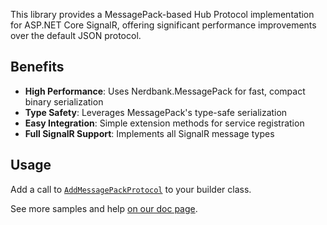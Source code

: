This library provides a MessagePack-based Hub Protocol implementation for ASP.NET Core SignalR, offering significant performance improvements over the default JSON protocol.

## Benefits

- **High Performance**: Uses Nerdbank.MessagePack for fast, compact binary serialization
- **Type Safety**: Leverages MessagePack's type-safe serialization
- **Easy Integration**: Simple extension methods for service registration
- **Full SignalR Support**: Implements all SignalR message types

## Usage

Add a call to [`AddMessagePackProtocol`](https://aarnott.github.io/Nerdbank.MessagePack/api/Nerdbank.MessagePack.SignalR.ServiceCollectionExtensions.html#Nerdbank_MessagePack_SignalR_ServiceCollectionExtensions_AddMessagePackProtocol_) to your builder class.

See more samples and help [on our doc page](https://aarnott.github.io/Nerdbank.MessagePack/docs/signalr.html).
